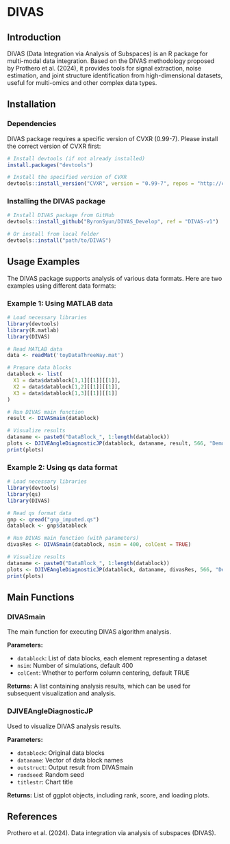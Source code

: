 # DIVAS

## Introduction

DIVAS (Data Integration via Analysis of Subspaces) is an R package for multi-modal data integration. Based on the DIVAS methodology proposed by Prothero et al. (2024), it provides tools for signal extraction, noise estimation, and joint structure identification from high-dimensional datasets, useful for multi-omics and other complex data types.

## Installation

### Dependencies

DIVAS package requires a specific version of CVXR (0.99-7). Please install the correct version of CVXR first:

```R
# Install devtools (if not already installed)
install.packages("devtools")

# Install the specified version of CVXR
devtools::install_version("CVXR", version = "0.99-7", repos = "http://cran.us.r-project.org")
```

### Installing the DIVAS package

```R
# Install DIVAS package from GitHub
devtools::install_github("ByronSyun/DIVAS_Develop", ref = "DIVAS-v1")

# Or install from local folder
devtools::install("path/to/DIVAS")
```

## Usage Examples

The DIVAS package supports analysis of various data formats. Here are two examples using different data formats:

### Example 1: Using MATLAB data

```R
# Load necessary libraries
library(devtools)
library(R.matlab)
library(DIVAS)

# Read MATLAB data
data <- readMat('toyDataThreeWay.mat')

# Prepare data blocks
datablock <- list(
  X1 = data$datablock[1,1][[1]][[1]],
  X2 = data$datablock[1,2][[1]][[1]],
  X3 = data$datablock[1,3][[1]][[1]]
)

# Run DIVAS main function
result <- DIVASmain(datablock)

# Visualize results
dataname <- paste0("DataBlock_", 1:length(datablock))
plots <- DJIVEAngleDiagnosticJP(datablock, dataname, result, 566, "Demo")
print(plots)
```

### Example 2: Using qs data format

```R
# Load necessary libraries
library(devtools)
library(qs)
library(DIVAS)

# Read qs format data
gnp <- qread("gnp_imputed.qs")
datablock <- gnp$datablock

# Run DIVAS main function (with parameters)
divasRes <- DIVASmain(datablock, nsim = 400, colCent = TRUE)

# Visualize results
dataname <- paste0("DataBlock_", 1:length(datablock))
plots <- DJIVEAngleDiagnosticJP(datablock, dataname, divasRes, 566, "Demo")
print(plots)
```

## Main Functions

### DIVASmain

The main function for executing DIVAS algorithm analysis.

**Parameters:**
- `datablock`: List of data blocks, each element representing a dataset
- `nsim`: Number of simulations, default 400
- `colCent`: Whether to perform column centering, default TRUE

**Returns:**
A list containing analysis results, which can be used for subsequent visualization and analysis.

### DJIVEAngleDiagnosticJP

Used to visualize DIVAS analysis results.

**Parameters:**
- `datablock`: Original data blocks
- `dataname`: Vector of data block names
- `outstruct`: Output result from DIVASmain
- `randseed`: Random seed
- `titlestr`: Chart title

**Returns:**
List of ggplot objects, including rank, score, and loading plots.

## References

Prothero et al. (2024). Data integration via analysis of subspaces (DIVAS).


